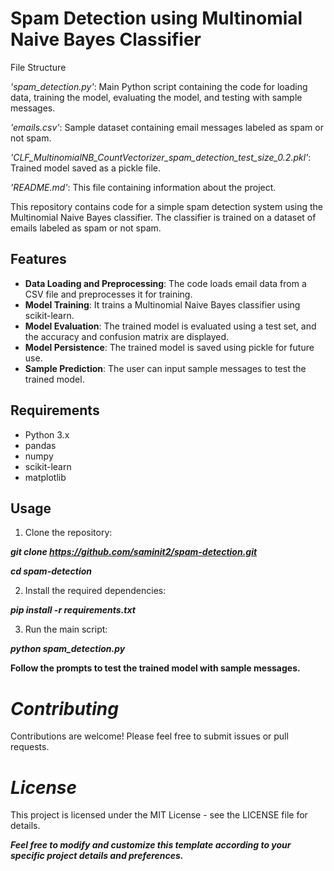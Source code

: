 # Spam Detection using Multinomial Naive Bayes Classifier
File Structure

*'spam_detection.py'*: Main Python script containing the code for loading data, training the model, evaluating the model, and testing with sample messages.

*'emails.csv'*: Sample dataset containing email messages labeled as spam or not spam.

*'CLF_MultinomialNB_CountVectorizer_spam_detection_test_size_0.2.pkl'*: Trained model saved as a pickle file.

*'README.md'*: This file containing information about the project.



This repository contains code for a simple spam detection system using the Multinomial Naive Bayes classifier. The classifier is trained on a dataset of emails labeled as spam or not spam.

## Features

- **Data Loading and Preprocessing**: The code loads email data from a CSV file and preprocesses it for training.
- **Model Training**: It trains a Multinomial Naive Bayes classifier using scikit-learn.
- **Model Evaluation**: The trained model is evaluated using a test set, and the accuracy and confusion matrix are displayed.
- **Model Persistence**: The trained model is saved using pickle for future use.
- **Sample Prediction**: The user can input sample messages to test the trained model.

## Requirements

- Python 3.x
- pandas
- numpy
- scikit-learn
- matplotlib

## Usage

1. Clone the repository:

***git clone https://github.com/saminit2/spam-detection.git***

***cd spam-detection***


2. Install the required dependencies:

***pip install -r requirements.txt***

3. Run the main script:

***python spam_detection.py***

**Follow the prompts to test the trained model with sample messages.**


# *Contributing*
Contributions are welcome! Please feel free to submit issues or pull requests.

# *License*
This project is licensed under the MIT License - see the LICENSE file for details.


***Feel free to modify and customize this template according to your specific project details and preferences.***

